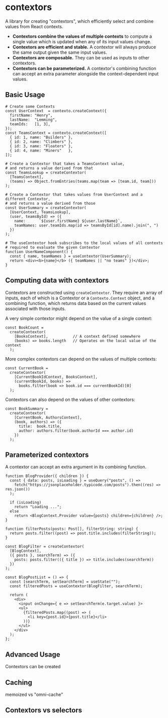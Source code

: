 contextors
==========

A library for creating "contextors", which efficiently select and combine values
from React contexts.

 - **Contextors combine the values of multiple contexts** to compute a single value
 which is updated when any of its input values change.
 - **Contextors are efficient and stable.** A contextor will always produce the same
 output given the same input values.
 - **Contextors are composable.** They can be used as inputs to other contextors.
 - **Contextors can be parameterized.** A contextor's combining function can accept an
 extra parameter alongside the context-dependent input values.

## Basic Usage

    # Create some Contexts
    const UserContext  = contexto.createContext({
      firstName: "Henry",
      lastName:  "Lemming",
      teamIds:   [1, 3],
    });
    const TeamsContext = contexto.createContext([
      { id: 1, name: "Builders" },
      { id: 2, name: "Climbers" },
      { id: 3, name: "Floaters" },
      { id: 4, name: "Miners"   },
    ]);

    # Create a Contextor that takes a TeamsContext value,
    # and returns a value derived from that
    const TeamsLookup = createContextor(
      [TeamsContext],
      (teams) => Object.fromEntries(teams.map(team => [team.id, team]))
    );

    # Create a Contextor that takes values from UserContext and a different Contextor,
    # and returns a value derived from those
    const UserSummary = createContextor(
      [UserContext, TeamsLookup],
      (user, teamsById) => ({
        name:      `${user.firstName} ${user.lastName}`,
        teamNames: user.teamIds.map(id => teamsById[id].name).join(", ")
      })
    );

    # The useContextor hook subscribes to the local values of all contexts
    # required to evaluate the given Contextor
    function UserNameComponent() {
      const { name, teamNames } = useContextor(UserSummary);
      return <div><b>{name}</b> ({ teamNames || "no teams" })</div>;
    }

## Computing data with contextors

Contextors are constructed using `createContextor`. They require an array of inputs,
each of which is a Contextor or a `Contexto.Context` object, and a combining function,
which returns data based on the current values associated with those inputs.

A very simple contextor might depend on the value of a single context:

    const BookCount =
      createContextor(
        [BooksContext],           // A context defined somewhere
        (books) => books.length   // Operates on the local value of the context
      );

More complex contextors can depend on the values of multiple contexts:

    const CurrentBook =
      createContextor(
        [CurrentBookIdContext, BooksContext],
        (currentBookId, books) =>
          books.filter(book => book.id === currentBookId)[0]
      );

Contextors can also depend on the values of other contextors:

    const BookSummary =
      createContextor(
        [CurrentBook, AuthorsContext],
        (book, authors) => ({
          title:  book.title,
          author: authors.filter(book.authorId === author.id)
        })
      );

## Parameterized contextors

A contextor can accept an extra argument in its combining function.

    function BlogProvider({ children }) {
      const { data: posts, isLoading } = useQuery("posts", () =>
        fetch("https://jsonplaceholder.typicode.com/posts").then((res) => res.json())
      );

      if (isLoading)
        return "Loading ...";
      else
        return <BlogContext.Provider value={posts} children={children} />;
    }

    function filterPosts(posts: Post[], filterString: string) {
      return posts.filter((post) => post.title.includes(filterString));
    }

    const BlogFilter = createContextor(
      [BlogContext],
      ({ posts }, searchTerm) => ({
        posts: posts.filter(({ title }) => title.includes(searchTerm))
      })
    );

    const BlogPostList = () => {
      const [searchTerm, setSearchTerm] = useState("");
      const filteredPosts = useContextor(BlogFilter, searchTerm);

      return (
        <div>
          <input onChange={ e => setSearchTerm(e.target.value) }>
          <ul>
            {filteredPosts.map((post) => (
              <li key={post.id}>{post.title}</li>
            ))}
          </ul>
        </div>
      );
    };

## Advanced Usage

Contextors can be created 

## Caching

memoized vs "omni-cache"

## Contextors vs selectors